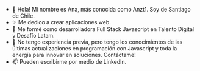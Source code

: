 - 👋 Hola! Mi nombre es Ana, más conocida como Anzt1. Soy de Santiago de Chile.
- ✨ Me dedico a crear aplicaciones web.
- 🌱 Me formé como desarrolladora Full Stack Javascript en Talento Digital y Desafío Latam.
- 💞️ No tengo experiencia previa, pero tengo los conocimientos de las últimas actualizaciones en programación con Javascript y toda la energía para innovar en soluciones. Contáctame!
- 📫 Pueden escribirme por medio de LinkedIn.


